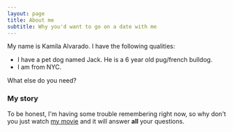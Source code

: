 ```yaml
---
layout: page
title: About me
subtitle: Why you'd want to go on a date with me
---
```


My name is Kamila Alvarado. I have the following qualities:

- I have a pet dog named Jack. He is a 6 year old pug/french bulldog.
- I am from NYC. 

What else do you need?

### My story

To be honest, I'm having some trouble remembering right now, so why don't you just watch [my movie](https://en.wikipedia.org/wiki/The_Princess_Bride_%28film%29) and it will answer **all** your questions.
